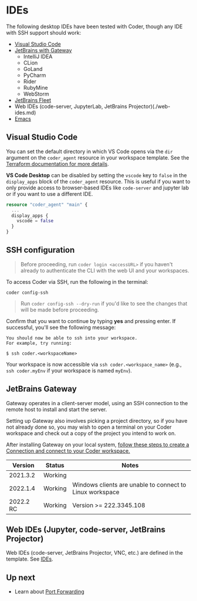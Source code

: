 # IDEs

The following desktop IDEs have been tested with Coder, though any IDE with SSH
support should work:

- [Visual Studio Code](./vscode-desktop.md)
- [JetBrains with Gateway](./gateway.md)
  - IntelliJ IDEA
  - CLion
  - GoLand
  - PyCharm
  - Rider
  - RubyMine
  - WebStorm
- [JetBrains Fleet](./fleet.md)
- Web IDEs (code-server, JupyterLab, JetBrains Projector)(./web-ides.md)
- [Emacs](./emacs-tramp.md)

## Visual Studio Code

You can set the default directory in which VS Code opens via the `dir` argument
on the `coder_agent` resource in your workspace template. See the
[Terraform documentation for more details](https://registry.terraform.io/providers/coder/coder/latest/docs/resources/agent#dir).

**VS Code Desktop** can be disabled by setting the `vscode` key to `false` in the `display_apps` block of
the `coder_agent` resource. This is useful if you want to only provide access to browser-based IDEs like
`code-server` and jupyter lab or if you want to use a different IDE.

```tf
resource "coder_agent" "main" {
  ...
  display_apps {
    vscode = false
  }
}
```

## SSH configuration

> Before proceeding, run `coder login <accessURL>` if you haven't already to
> authenticate the CLI with the web UI and your workspaces.

To access Coder via SSH, run the following in the terminal:

```shell
coder config-ssh
```

> Run `coder config-ssh --dry-run` if you'd like to see the changes that will be
> made before proceeding.

Confirm that you want to continue by typing **yes** and pressing enter. If
successful, you'll see the following message:

```console
You should now be able to ssh into your workspace.
For example, try running:

$ ssh coder.<workspaceName>
```

Your workspace is now accessible via `ssh coder.<workspace_name>` (e.g.,
`ssh coder.myEnv` if your workspace is named `myEnv`).

## JetBrains Gateway

Gateway operates in a client-server model, using an SSH connection to the remote
host to install and start the server.

Setting up Gateway also involves picking a project directory, so if you have not
already done so, you may wish to open a terminal on your Coder workspace and
check out a copy of the project you intend to work on.

After installing Gateway on your local system,
[follow these steps to create a Connection and connect to your Coder workspace.](./gateway.md)

| Version   | Status  | Notes                                                    |
| --------- | ------- | -------------------------------------------------------- |
| 2021.3.2  | Working |                                                          |
| 2022.1.4  | Working | Windows clients are unable to connect to Linux workspace |
| 2022.2 RC | Working | Version >= 222.3345.108                                  |

## Web IDEs (Jupyter, code-server, JetBrains Projector)

Web IDEs (code-server, JetBrains Projector, VNC, etc.) are defined in the
template. See [IDEs](./web-ides.md).

## Up next

- Learn about [Port Forwarding](./networking/port-forwarding.md)
